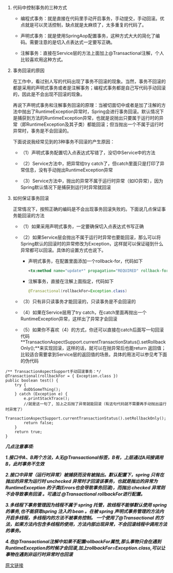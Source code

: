 1.  代码中控制事务的三种方式
    
    -   编程式事务：就是直接在代码里手动开启事务，手动提交，手动回滚。优点就是可以灵活控制，缺点就是太麻烦了，太多重复的代码了。
        
    -   声明式事务：就是使用SpringAop配置事务，这种方式大大的简化了编码。需要注意的是切入点表达式一定要写正确。
        
    -   注解事务：直接在Service层的方法上面加上@Transactional注解，个人比较喜欢用这种方式。
        
2.  事务回滚的原因
    
    在工作中，看过别人写的代码出现了事务不回滚的现象。当然，事务不回滚的都是采用的声明式事务或者是注解事务；编程式事务都是自己写代码手动回滚的，因此是不会出现不回滚的现象。
    
    再说下声明式事务和注解事务回滚的原理：当被切面切中或者是加了注解的方法中抛出了RuntimeException异常时，Spring会进行事务回滚。默认情况下是捕获到方法的RuntimeException异常，也就是说抛出只要属于运行时的异常（即RuntimeException及其子类）都能回滚；但当抛出一个不属于运行时异常时，事务是不会回滚的。
    
    下面说说我经常见到的3种事务不回滚的产生原因：
    
    -   （1）声明式事务配置切入点表达式写错了，没切中Service中的方法
        
    -   （2）Service方法中，把异常给try catch了，但catch里面只是打印了异常信息，没有手动抛出RuntimeException异常
        
    -   （3）Service方法中，抛出的异常不属于运行时异常（如IO异常），因为Spring默认情况下是捕获到运行时异常就回滚
        
3.  如何保证事务回滚
    
    正常情况下，按照正确的编码是不会出现事务回滚失败的。下面说几点保证事务能回滚的方法
    
    -   （1）如果采用声明式事务，一定要确保切入点表达式书写正确
        
    -   （2）如果Service层会抛出不属于运行时异常也要能回滚，那么可以将Spring默认的回滚时的异常修改为Exception，这样就可以保证碰到什么异常都可以回滚。具体的设置方式也说下。
        
        -   声明式事务，在配置里面添加一个rollback-for，代码如下
            
            ```xml
			<tx:method name="update*" propagation="REQUIRED" rollback-for="java.lang.Exception"/> 
			```
            
        -   注解事务，直接在注解上面指定，代码如下
            
            ```java
			@Transactional(rollbackFor=Exception.class)
			```
            
    -   （3）只有非只读事务才能回滚的，只读事务是不会回滚的
        
    -   （4）如果在Service层用了try catch，在catch里面再抛出一个 RuntimeException异常，这样出了异常才会回滚
        
    -   （5）如果你不喜欢（4）的方式，你还可以直接在catch后面写一句回滚代码**TransactionAspectSupport.currentTransactionStatus().setRollbackOnly();**来实现回滚，这样的话，就可以在抛异常后也能return 返回值；比较适合需要拿到Service层的返回值的场景。具体的用法可以参见考下面的伪代码

```
/** TransactionAspectSupport手动回滚事务：*/
@Transactional(rollbackFor = { Exception.class })  
public boolean test() {  
    try {  
        doDbSomeThing();  
    } catch (Exception e) {  
        e.printStackTrace();   
        //就是这一句了, 加上之后抛了异常就能回滚（有这句代码就不需要再手动抛出运行时异常了）
        TransactionAspectSupport.currentTransactionStatus().setRollbackOnly();  
        return false;
    }  
    return true;
} 
```

_**几点注意事项:**_

_**1.接口中A、B两个方法，A无@Transactional标签，B有，上层通过A间接调用B，此时事务不生效**_

_**2.接口中异常（运行时异常）被捕获而没有被抛出。默认配置下，spring 只有在抛出的异常为运行时 unchecked 异常时才回滚该事务，也就是抛出的异常为RuntimeException 的子类(Errors也会导致事务回滚)，而抛出 checked 异常则不会导致事务回滚 。可通过 @Transactional rollbackFor进行配置。**_

_**3.多线程下事务管理因为线程不属于 spring 托管，故线程不能够默认使用 spring 的事务,也不能获取spring 注入的 bean 。在被 spring 声明式事务管理的方法内开启多线程，多线程内的方法不被事务控制。 一个使用了@Transactional 的方法，如果方法内包含多线程的使用，方法内部出现异常，不会回滚线程中调用方法的事务。**_

_**4.在@Transactional注解中如果不配置rollbackFor属性,那么事物只会在遇到RuntimeException的时候才会回滚,加上rollbackFor=Exception.class,可以让事物在遇到非运行时异常时也回滚**_

[原文链接](https://www.cnblogs.com/zeng1994/p/8257763.html)
